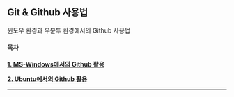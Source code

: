 ## Git & Github 사용법

윈도우 환경과 우분투 환경에서의 Github 사용법

#### 목차



[**1. MS-Windows에서의 Github 활용**](./md/how2use_git4windows.md)



[**2. Ubuntu에서의 Github 활용**](./md/how2use_git4ubuntu.md)



---





